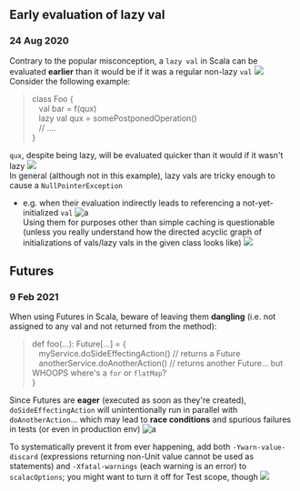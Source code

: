## Early evaluation of lazy val
### 24 Aug 2020

Contrary to the popular misconception, a `lazy val` in Scala can be evaluated **earlier**
than it would be if it was a regular non-lazy `val` ![](hushed) <br/>
Consider the following example:

> class Foo { <br/>
> &nbsp;&nbsp; val bar = f(qux) <br/>
> &nbsp;&nbsp; lazy val qux = somePostponedOperation() <br/>
> &nbsp;&nbsp; // .... <br/>
> } <br/>

`qux`, despite being lazy, will be evaluated quicker than it would if it wasn't lazy ![](sloth) <br/>
In general (although not in this example), lazy vals are tricky enough to cause a `NullPointerException`
- e.g. when their evaluation indirectly leads to referencing a not-yet-initialized `val` ![a](this_is_fine) <br/>
Using them for purposes other than simple caching is questionable (unless you really understand how the directed acyclic graph of initializations of vals/lazy vals in the given class looks like) ![](goncern)


## Futures
### 9 Feb 2021

When using Futures in Scala, beware of leaving them **dangling**
(i.e. not assigned to any val and not returned from the method):

> def foo(...): Future[...] = { <br/>
> &nbsp;&nbsp; myService.doSideEffectingAction() // returns a Future <br/>
> &nbsp;&nbsp; anotherService.doAnotherAction() // returns another Future... but WHOOPS where's a `for` or `flatMap`? <br/>
> } <br/>

Since Futures are **eager** (executed as soon as they're created), `doSideEffectingAction`
will unintentionally run in parallel with `doAnotherAction`... which may lead to **race conditions**
and spurious failures in tests (or even in production env) ![a](async-parrot)

To systematically prevent it from ever happening, add both `-Ywarn-value-discard`
(expressions returning non-Unit value cannot be used as statements) and
`-Xfatal-warnings` (each warning is an error) to `scalacOptions`;
you might want to turn it off for Test scope, though ![](gear)
